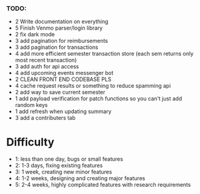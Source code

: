 ### TODO:
- 2 Write documentation on everything
- 5 Finish Venmo parser/login library
- 2 fix dark mode
- 3 add pagination for reimbursements
- 3 add pagination for transactions
- 4 add more efficient semester transaction store (each sem returns only most recent transaction)
- 3 add auth for api access
- 4 add upcoming events messenger bot
- 2 CLEAN FRONT END CODEBASE PLS
- 4 cache request results or something to reduce spamming api
- 2 add way to save current semester
- 1 add payload verification for patch functions so you can't just add random keys
- 1 add refresh when updating summary
- 3 add a contributers tab

# Difficulty
- 1: less than one day, bugs or small features
- 2: 1-3 days, fixing existing features
- 3: 1 week, creating new minor features
- 4: 1-2 weeks, designing and creating major features
- 5: 2-4 weeks, highly complicated features with research requirements